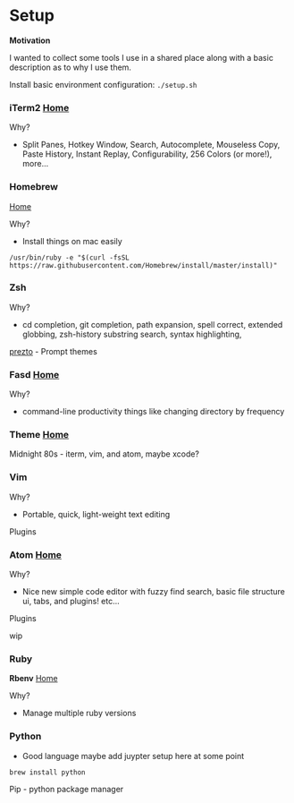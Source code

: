 # Setup

**Motivation**

I wanted to collect some tools I use in a shared place along with a basic description as to why I use them.

Install basic environment configuration:
```./setup.sh```

### iTerm2 [Home](https://www.iterm2.com/)

Why?

- Split Panes, Hotkey Window, Search, Autocomplete, Mouseless Copy, Paste History, Instant Replay, Configurability, 256 Colors (or more!), more...

### Homebrew
[Home](https://brew.sh/)

Why?

- Install things on mac easily

```
/usr/bin/ruby -e "$(curl -fsSL https://raw.githubusercontent.com/Homebrew/install/master/install)"
```

### Zsh

Why?

- cd completion, git completion, path expansion, spell correct, extended globbing, zsh-history substring search, syntax highlighting, 

[prezto](https://github.com/sorin-ionescu/prezto) - Prompt themes

### Fasd [Home](https://github.com/clvv/fasd)

Why?

- command-line productivity things like changing directory by frequency

### Theme [Home](https://github.com/chriskempson/tomorrow-theme)

Midnight 80s - iterm, vim, and atom, maybe xcode?

### Vim

Why?

- Portable, quick, light-weight text editing

Plugins

### Atom [Home](https://atom.io/)

Why? 

- Nice new simple code editor with fuzzy find search, basic file structure ui, tabs, and plugins! etc...


Plugins

wip

### Ruby 
**Rbenv** [Home](https://github.com/rbenv/rbenv)

Why?

- Manage multiple ruby versions


### Python

- Good language maybe add juypter setup here at some point

`brew install python`

Pip - python package manager

